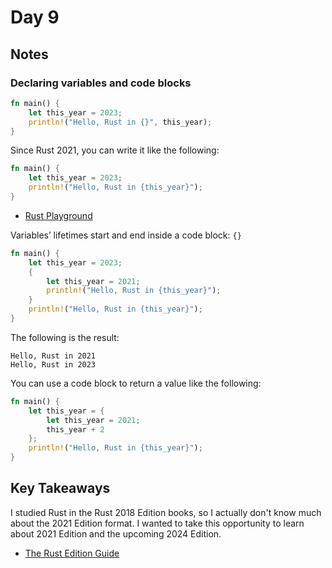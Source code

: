 # Day 9

## Notes

### Declaring variables and code blocks

```rust
fn main() {
    let this_year = 2023;
    println!("Hello, Rust in {}", this_year);
}
```

Since Rust 2021, you can write it like the following:

```rust
fn main() {
    let this_year = 2023;
    println!("Hello, Rust in {this_year}");
}
```

- [Rust Playground](https://play.rust-lang.org/?version=stable&mode=debug&edition=2021&gist=38f8393f0e2727ef02147223390665f0)

Variables’ lifetimes start and end inside a code block: `{}`

```rust
fn main() {
    let this_year = 2023;
    {
        let this_year = 2021;
        println!("Hello, Rust in {this_year}");
    }
    println!("Hello, Rust in {this_year}");
}
```

The following is the result:

```text
Hello, Rust in 2021
Hello, Rust in 2023
```

You can use a code block to return a value like the following:

```rust
fn main() {
    let this_year = {
        let this_year = 2021;
        this_year + 2
    };
    println!("Hello, Rust in {this_year}");
}
```

## Key Takeaways

I studied Rust in the Rust 2018 Edition books, so I actually don't know much about the 2021 Edition format.
I wanted to take this opportunity to learn about 2021 Edition and the upcoming 2024 Edition.

- [The Rust Edition Guide](https://doc.rust-lang.org/edition-guide/editions/index.html)